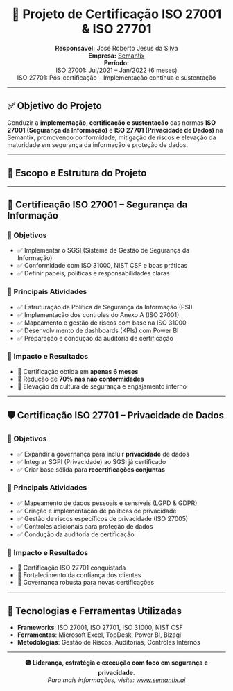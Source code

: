 
<h1 align="center">📌 Projeto de Certificação ISO 27001 & ISO 27701</h1>

<p align="center">
  <strong>Responsável:</strong> José Roberto Jesus da Silva<br>
  <strong>Empresa:</strong> <a href="https://www.semantix.ai/" target="_blank">Semantix</a><br>
  <strong>Período:</strong><br>
  ISO 27001: Jul/2021 – Jan/2022 (6 meses)<br>
  ISO 27701: Pós-certificação – Implementação contínua e sustentação
</p>

---

## ✅ Objetivo do Projeto

Conduzir a **implementação, certificação e sustentação** das normas **ISO 27001 (Segurança da Informação)** e **ISO 27701 (Privacidade de Dados)** na Semantix, promovendo conformidade, mitigação de riscos e elevação da maturidade em segurança da informação e proteção de dados.

---

## 🧩 Escopo e Estrutura do Projeto

---

## 🔐 Certificação ISO 27001 – Segurança da Informação

### 🔹 Objetivos

- ✅ Implementar o SGSI (Sistema de Gestão de Segurança da Informação)
- ✅ Conformidade com ISO 31000, NIST CSF e boas práticas
- ✅ Definir papéis, políticas e responsabilidades claras

### 🔹 Principais Atividades

- ✅ Estruturação da Política de Segurança da Informação (PSI)
- ✅ Implementação dos controles do Anexo A (ISO 27001)
- ✅ Mapeamento e gestão de riscos com base na ISO 31000
- ✅ Desenvolvimento de dashboards (KPIs) com Power BI
- ✅ Preparação e condução da auditoria de certificação

### 🔹 Impacto e Resultados

- 📌 Certificação obtida em **apenas 6 meses**
- 📌 Redução de **70% nas não conformidades**
- 📌 Elevação da cultura de segurança e engajamento interno

---

## 🛡️ Certificação ISO 27701 – Privacidade de Dados

### 🔹 Objetivos

- ✅ Expandir a governança para incluir **privacidade** de dados
- ✅ Integrar SGPI (Privacidade) ao SGSI já certificado
- ✅ Criar base sólida para **recertificações conjuntas**

### 🔹 Principais Atividades

- ✅ Mapeamento de dados pessoais e sensíveis (LGPD & GDPR)
- ✅ Criação e implementação de políticas de privacidade
- ✅ Gestão de riscos específicos de privacidade (ISO 27005)
- ✅ Controles adicionais para proteção de dados
- ✅ Condução da auditoria de certificação

### 🔹 Impacto e Resultados

- 📌 Certificação ISO 27701 conquistada
- 📌 Fortalecimento da confiança dos clientes
- 📌 Governança robusta para novas certificações

---

## 🔧 Tecnologias e Ferramentas Utilizadas

- **Frameworks**: ISO 27001, ISO 27701, ISO 31000, NIST CSF  
- **Ferramentas**: Microsoft Excel, TopDesk, Power BI, Bizagi  
- **Metodologias**: Gestão de Riscos, Auditorias, Controles Internos

---

<p align="center">
  <strong>🟣 Liderança, estratégia e execução com foco em segurança e privacidade.</strong><br>
  <em>Para mais informações, visite: <a href="https://www.semantix.ai/" target="_blank">www.semantix.ai</a></em>
</p>
